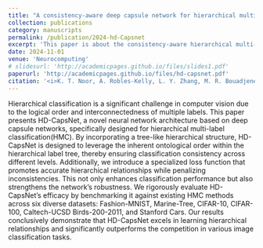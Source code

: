 ```yaml
---
title: "A consistency-aware deep capsule network for hierarchical multi-label image classification"
collection: publications
category: manuscripts
permalink: /publication/2024-hd-Capsnet
excerpt: 'This paper is about the consistency-aware hierarchical multi-label image classification using a deep capsule network.'
date: 2024-11-01
venue: 'Neurocomputing'
# slidesurl: 'http://academicpages.github.io/files/slides1.pdf'
paperurl: 'http://academicpages.github.io/files/hd-capsnet.pdf'
citation: '<i>K. T. Noor, A. Robles-Kelly, L. Y. Zhang, M. R. Bouadjenek, and W. Luo, ‘A consistency-aware deep capsule network for hierarchical multi-label image classification’, Neurocomputing, vol. 604, p. 128376, Nov. 2024, doi: 10.1016/j.neucom.2024.128376.</i>'
---
```


Hierarchical classification is a significant challenge in computer vision due to the logical order and interconnectedness of multiple labels. This paper presents HD-CapsNet, a novel neural network architecture based on deep capsule networks, specifically designed for hierarchical multi-label classification(HMC). By incorporating a tree-like hierarchical structure, HD-CapsNet is designed to leverage the inherent ontological order within the hierarchical label tree, thereby ensuring classification consistency across different levels. Additionally, we introduce a specialized loss function that promotes accurate hierarchical relationships while penalizing inconsistencies. This not only enhances classification performance but also strengthens the network’s robustness. We rigorously evaluate HD-CapsNet’s efficacy by benchmarking it against existing HMC methods across six diverse datasets: Fashion-MNIST, Marine-Tree, CIFAR-10, CIFAR-100, Caltech-UCSD Birds-200-2011, and Stanford Cars. Our results conclusively demonstrate that HD-CapsNet excels in learning hierarchical relationships and significantly outperforms the competition in various image classification tasks.